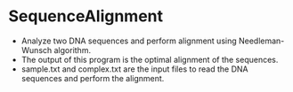 # SequenceAlignment
* Analyze two DNA sequences and perform alignment using Needleman-Wunsch algorithm.
* The output of this program is the optimal alignment of the sequences.
* sample.txt and complex.txt are the input files to read the DNA sequences and perform the alignment.
